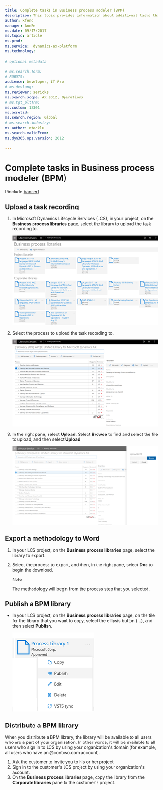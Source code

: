 ```yaml
---
title: Complete tasks in Business process modeler (BPM)
description: This topic provides information about additional tasks that you can complete in Business process modeler (BPM). For example, you can publish a BPM library, export a methodology, and distribute a BPM library.
author: kfend
manager: AnnBe
ms.date: 09/17/2017
ms.topic: article
ms.prod: 
ms.service:  dynamics-ax-platform
ms.technology: 

# optional metadata

# ms.search.form: 
# ROBOTS: 
audience: Developer, IT Pro
# ms.devlang: 
ms.reviewer: sericks
ms.search.scope: AX 2012, Operations
# ms.tgt_pltfrm: 
ms.custom: 13301
ms.assetid: 
ms.search.region: Global
# ms.search.industry: 
ms.author: ntecklu
ms.search.validFrom: 
ms.dyn365.ops.version: 2012

---
```


# Complete tasks in Business process modeler (BPM)

[!include [banner](../includes/banner.md)]

## Upload a task recording

1. In Microsoft Dynamics Lifecycle Services (LCS), in your project, on the **Business process libraries** page, select the library to upload the task recording to.

    ![Libraries on the Business process libraries page](./media/choose-library.PNG "Libraries on the Business process libraries page")

2. Select the process to upload the task recording to. 

    ![Selecting a process](./media/select-upload.PNG "Selecting a process")

3. In the right pane, select **Upload**. Select **Browse** to find and select the file to upload, and then select **Upload**.

    ![Upload AXTR dialog box](./media/upload.PNG "Upload AXTR dialog box")

## Export a methodology to Word

1. In your LCS project, on the **Business process libraries** page, select the library to export.
2. Select the process to export, and then, in the right pane, select **Doc** to begin the download.

    > [!NOTE]
    > The methodology will begin from the process step that you selected.

## Publish a BPM library

- In your LCS project, on the **Business process libraries** page, on the tile for the library that you want to copy, select the ellipsis button (…), and then select **Publish**.

    ![Publishing a BPM library](./media/PUB_DIS.png "Publishing a BPM library")

## Distribute a BPM library

When you distribute a BPM library, the library will be available to all users who are a part of your organization. In other words, it will be available to all users who sign in to LCS by using your organization's domain (for example, all users who have an @contoso.com account).

1. Ask the customer to invite you to his or her project.
2. Sign in to the customer's LCS project by using your organization's account.
3. On the **Business process libraries** page, copy the library from the **Corporate libraries** pane to the customer's project.
